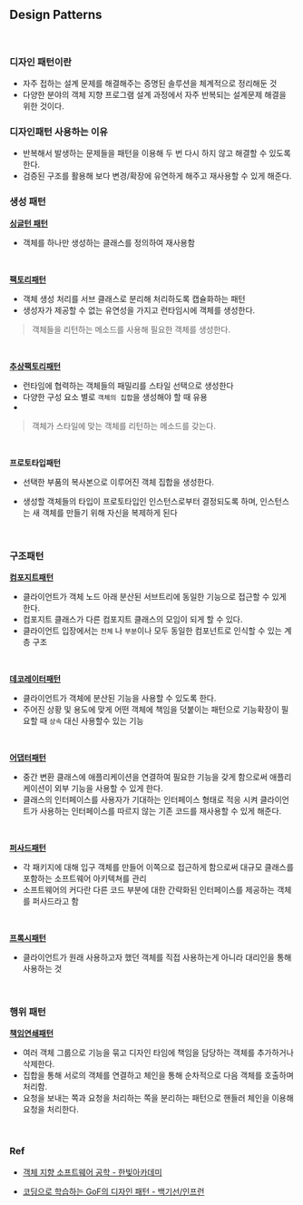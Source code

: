 

## Design Patterns

<br>


### 디자인 패턴이란

- 자주 접하는 설계 문제를 해결해주는 증명된 솔루션을 체계적으로 정리해둔 것
- 다양한 분야의 객체 지향 프로그램 설계 과정에서 자주 반복되는 설계문제 해결을 위한 것이다.


### 디자인패턴 사용하는 이유

- 반복해서 발생하는 문제들을 패턴을 이용해 두 번 다시 하지 않고 해결할 수 있도록 한다.
- 검증된 구조를 활용해 보다 변경/확장에 유연하게 해주고 재사용할 수 있게 해준다.


### 생성 패턴

**[싱글턴 패턴](/creation/01.Singleton.md)**

- 객체를 하나만 생성하는 클래스를 정의하여 재사용함

<br>

**[팩토리패턴](/creation/02.FactoryMethod.md)**

- 객체 생성 처리를 서브 클래스로 분리해 처리하도록 캡슐화하는 패턴
- 생성자가 제공할 수 없는 유연성을 가지고 런타임시에 객체를 생성한다.

> 객체들을 리턴하는 메소드를 사용해 필요한 객체를 생성한다.

<br>

**[추상팩토리패턴](/creation/03.AbstractFactory.md)**

- 런타임에 협력하는 객체들의 패밀리를 스타일 선택으로 생성한다
- 다양한 구성 요소 별로 `객체의 집합`을 생성해야 할 때 유용
- 
> 객체가 스타일에 맞는 객체를 리턴하는 메소드를 갖는다.

<br>

**프로토타입패턴**

- 선택한 부품의 복사본으로 이루어진 객체 집합을 생성한다.

- 생성할 객체들의 타입이 프로토타입인 인스턴스로부터 결정되도록 하며, 인스턴스는 새 객체를 만들기 위해 자신을 복제하게 된다

<br>

### 구조패턴 

**[컴포지트패턴](/structure/03.Composite.md)**

- 클라이언트가 객체 노드 아래 분산된 서브트리에 동일한 기능으로 접근할 수 있게 한다.
- 컴포지트 클래스가 다른 컴포지트 클래스의 모임이 되게 할 수 있다.
- 클라이언트 입장에서는 `전체` 나 `부분`이나 모두 동일한 컴포넌트로 인식할 수 있는 계층 구조

<br>

**[데코레이터패턴](/structure/04.Decorator.md)**

- 클라이언트가 객체에 분산된 기능을 사용할 수 있도록 한다.
- 주어진 상황 및 용도에 맞게 어떤 객체에 책임을 덧붙이는 패턴으로 기능확장이 필요할 때 `상속` 대신 사용할수 있는 기능

<br>

**[어댑터패턴](/structure/01.Adapter.md)**

- 중간 변환 클래스에 애플리케이션을 연결하여 필요한 기능을 갖게 함으로써 애플리케이션이 외부 기능을 사용할 수 있게 한다.
- 클래스의 인터페이스를 사용자가 기대하는 인터페이스 형태로 적응 시켜 클라이언트가 사용하는 인터페이스를 따르지 않는 기존 코드를 재사용할 수 있게 해준다.

<br>

**[퍼사드패턴](/structure/05.Facade.md)**

- 각 패키지에 대해 입구 객체를 만들어 이쪽으로 접근하게 함으로써 대규모 클래스를 포함하는 소프트웨어 아키텍쳐를 관리
- 소프트웨어의 커다란 다른 코드 부분에 대한 간략화된 인터페이스를 제공하는 객체를 퍼사드라고 함

<br>

**[프록시패턴](/structure/07.Proxy.md)**

- 클라이언트가 원래 사용하고자 했던 객체를 직접 사용하는게 아니라 대리인을 통해 사용하는 것


<br>

### 행위 패턴

**[책임연쇄패턴](/behavior/01.Chain-of-responsibility.md)**

- 여러 객체 그룹으로 기능을 묶고 디자인 타임에 책임을 담당하는 객체를 추가하거나 삭제한다.
- 집합을 통해 서로의 객체를 연결하고 체인을 통해 순차적으로 다음 객체를 호출하며 처리함.
- 요청을 보내는 쪽과 요청을 처리하는 쪽을 분리하는 패턴으로 핸들러 체인을 이용해 요청을 처리한다.





<br>

### Ref

- [객체 지향 소프트웨어 공학 - 한빛아카데미](http://www.yes24.com/Product/Goods/38866458)

- [코딩으로 학습하는 GoF의 디자인 패턴 - 백기선/인프런](https://www.inflearn.com/course/%EB%94%94%EC%9E%90%EC%9D%B8-%ED%8C%A8%ED%84%B4/dashboard)

